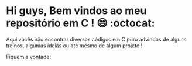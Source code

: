 # Hi guys, Bem vindos ao meu repositório em C ! 😄 :octocat:

Aqui vocês irão encontrar diversos códigos em C puro advindos de alguns treinos, algumas ideias ou até mesmo de algum projeto !

Fiquem a vontade!
